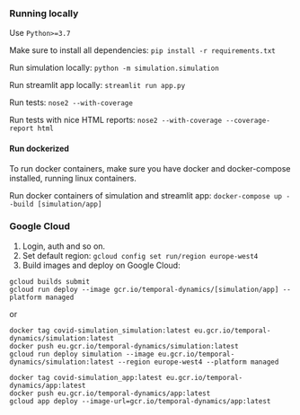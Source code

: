 ### Running locally

Use `Python>=3.7`

Make sure to install all dependencies: `pip install -r requirements.txt`

Run simulation locally: `python -m simulation.simulation`

Run streamlit app locally: `streamlit run app.py`

Run tests: `nose2 --with-coverage`

Run tests with nice HTML reports: `nose2 --with-coverage --coverage-report html`

#### Run dockerized

To run docker containers, make sure you have docker and docker-compose installed, running linux containers. 

Run docker containers of simulation and streamlit app: `docker-compose up --build [simulation/app]`

### Google Cloud

1. Login, auth and so on.
2. Set default region: `gcloud config set run/region europe-west4`
3. Build images and deploy on Google Cloud:
```
gcloud builds submit
gcloud run deploy --image gcr.io/temporal-dynamics/[simulation/app] --platform managed
```
or 
```
docker tag covid-simulation_simulation:latest eu.gcr.io/temporal-dynamics/simulation:latest
docker push eu.gcr.io/temporal-dynamics/simulation:latest
gcloud run deploy simulation --image eu.gcr.io/temporal-dynamics/simulation:latest --region europe-west4 --platform managed
```

```
docker tag covid-simulation_app:latest eu.gcr.io/temporal-dynamics/app:latest
docker push eu.gcr.io/temporal-dynamics/app:latest
gcloud app deploy --image-url=gcr.io/temporal-dynamics/app:latest
```